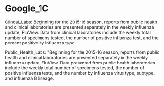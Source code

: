 # Google_1C

Clincal_Labs: Beginning for the 2015-16 season, reports from public health and clinical laboratories are presented separately in the weekly influenza update, FluView. Data from clinical laboratories include the weekly total number of specimens tested, the number of positive influenza test, and the percent positive by influenza type.

Public_Health_Labs: "Beginning for the 2015-16 season, reports from public health and clinical laboratories are presented separately in the weekly influenza update, FluView.  Data presented from public health laboratories include the weekly total number of specimens tested, the number of positive influenza tests, and the number by influenza virus type, subtype, and influenza B lineage.

